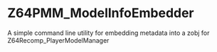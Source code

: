 # Z64PMM_ModelInfoEmbedder
A simple command line utility for embedding metadata into a zobj for Z64Recomp_PlayerModelManager
